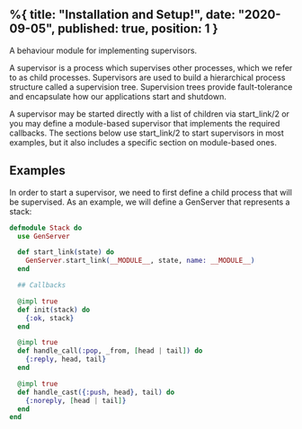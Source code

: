 %{
    title: "Installation and Setup!",
    date: "2020-09-05",
    published: true,
    position: 1
}
---

A behaviour module for implementing supervisors.

A supervisor is a process which supervises other processes, which we refer to as child processes. Supervisors are used to build a hierarchical process structure called a supervision tree. Supervision trees provide fault-tolerance and encapsulate how our applications start and shutdown.

A supervisor may be started directly with a list of children via start_link/2 or you may define a module-based supervisor that implements the required callbacks. The sections below use start_link/2 to start supervisors in most examples, but it also includes a specific section on module-based ones.

## Examples
In order to start a supervisor, we need to first define a child process that will be supervised. As an example, we will define a GenServer that represents a stack:

```elixir
defmodule Stack do
  use GenServer

  def start_link(state) do
    GenServer.start_link(__MODULE__, state, name: __MODULE__)
  end

  ## Callbacks

  @impl true
  def init(stack) do
    {:ok, stack}
  end

  @impl true
  def handle_call(:pop, _from, [head | tail]) do
    {:reply, head, tail}
  end

  @impl true
  def handle_cast({:push, head}, tail) do
    {:noreply, [head | tail]}
  end
end
```
